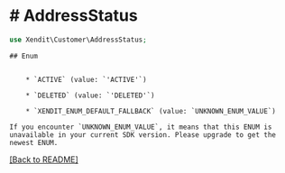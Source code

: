 # # AddressStatus


```php
use Xendit\Customer\AddressStatus;
```

    ## Enum

    
        * `ACTIVE` (value: `'ACTIVE'`)
    
        * `DELETED` (value: `'DELETED'`)
    
        * `XENDIT_ENUM_DEFAULT_FALLBACK` (value: `UNKNOWN_ENUM_VALUE`)

    If you encounter `UNKNOWN_ENUM_VALUE`, it means that this ENUM is unavailable in your current SDK version. Please upgrade to get the newest ENUM.

[[Back to README]](../../README.md)
